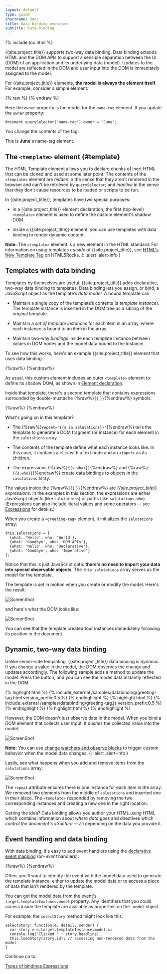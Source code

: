 ```yaml
---
layout: default
type: guide
shortname: Docs
title: Data binding overview
subtitle: Data-binding
---
```


{% include toc.html %}

{{site.project_title}} supports two-way data binding.  Data binding extends HTML and the DOM APIs to support a sensible separation between the UI (DOM) of an application and its underlying data (model). Updates to the model are reflected in the DOM and user input into the DOM is immediately assigned to the model.

For {{site.project_title}} elements, **the model is always the element itself**. For example, consider a simple element:

{% raw %}
    <polymer-element name="name-tag">
      <template>
        This is <b>{{owner}}</b>'s name-tag element.
      </template>
      <script>
        Polymer('name-tag', {
          // initialize the element's model
          ready: function() {
            this.owner = 'Rafael';
          }
        });
      </script>
    </polymer-element>
{% endraw %}

Here the `owner` property is the model for the `name-tag` element. If you update the `owner` property:

    document.querySelector('name-tag').owner = 'June';

You change the contents of the tag:

This is **June**'s name-tag element.

## The `<template>` element {#template}

The HTML Template element allows you to declare chunks of inert HTML that can be cloned and used at some later point. The contents of the `<template>` element are _hidden_ in the sense that they aren't rendered in the browser and can't be retrieved by `querySelector`; and _inactive_ in the sense that they don't cause resources to be loaded or scripts to be run.

In {{site.project_title}}, templates have two special purposes:

*   In a {{site.project_title}} element declaration, the first (top-level) `<template>` element is used
    to define the custom element's shadow DOM.

*   Inside a {{site.project_title}} element, you can use templates with data binding to render dynamic
   content.

**Note:** The `<template>` element is a new element in the HTML standard. For information on using templates
_outside_ of {{site.project_title}}, see [HTML's New  Template Tag](http://www.html5rocks.com/tutorials/webcomponents/template/)
on HTML5Rocks.
{: .alert .alert-info }

## Templates with data binding

Templates by themselves are useful. {{site.project_title}} adds declarative, two-way data
binding to templates. Data binding lets you assign, or bind, a JavaScript object as the template’s _data model_.  A bound template can:

*   Maintain a single copy of the template’s contents (a _template instance_). The template
    instance is inserted in the DOM tree as a sibling of the original template.

*   Maintain  a _set of template instances_ for each item in an array, where each instance is
    bound to an item in the array.

*   Maintain two-way _bindings_ inside each template instance between values in DOM nodes
     and the model data bound to the instance.

To see how this works, here's an example {{site.project_title}} element that uses data binding:

{%raw%}
    <polymer-element name="greeting-tag">
      <!-- outermost template defines the element's shadow DOM -->
      <template>
        <ul>
          <template repeat="{{s in salutations}}">
            <li>{{s.what}}: <input type="text" value="{{s.who}}"></li>
          </template>
        </ul>
      </template>
      <script>
        Polymer('greeting-tag', {
          ready: function() {
            // populate the element’s data model
            // (the salutations array)
            this.salutations = [
              {what: 'Hello', who: 'World'},
              {what: 'GoodBye', who: 'DOM APIs'},
              {what: 'Hello', who: 'Declarative'},
              {what: 'GoodBye', who: 'Imperative'}
            ];
          }
        });
      </script>
    </polymer-element>
{%endraw%}


As usual, this custom element includes an outer `<template>` element to define its shadow DOM, as shown in [Element declaration](polymer.html#element-declaration).

Inside that template, there's a second template that contains
expressions surrounded by double-mustache {%raw%}`{{`&nbsp;`}}`{%endraw%} symbols:

{%raw%}
    <template repeat="{{s in salutations}}">
      <li>{{s.what}}: <input type="text" value="{{s.who}}"></li>
    </template>
{%endraw%}

What's going on in this template?

* The {%raw%}`repeat="{{s in salutations}}"`{%endraw%} tells the template to
  generate a DOM fragment (or instance) for each element in the `salutations` array.

*  The contents of the template define what each instance looks like.
   In this case, it contains a `<li>` with a text node and an `<input>` as its children.

*  The expressions {%raw%}`{{s.what}}`{%endraw%} and {%raw%}`{{s.who}}`{%endraw%} create
   data bindings to objects in the `salutations` array.

The values inside the {%raw%}`{{`&nbsp;`}}`{%endraw%} are <em>{{site.project_title}} expressions</em>. In the examples in this section, the expressions are either  JavaScript objects (like `salutations`) or paths (like `salutations.who`). (Expressions can also include literal values and some operators --
see [Expressions](#expressions) for details.)

When you create a `<greeting-tag>` element, it initializes the `salutations` array:

    this.salutations = [
      {what: 'Hello', who: 'World'},
      {what: 'Goodbye', who: 'DOM APIs'},
      {what: 'Hello', who: 'Declarative'},
      {what: 'Goodbye', who: 'Imperative'}
    ];

Notice that this is just JavaScript data: **there's no need to import your data into special observable objects**. The `this.salutations` array serves as the _model_ for the template.

The template is set in motion when you create or modify the model. Here's the result:

![ScreenShot](/images/databinding/example-1.png)

and here's what the DOM looks like:

![ScreenShot](/images/databinding/example-1-dom.png)

You can see that the template created four instances immediately following its position in the document.

## Dynamic, two-way data binding

Unlike server-side templating, {{site.project_title}} data binding is _dynamic_. If you change a value in the model, the DOM observes the change and updates accordingly. The following sample adds a method to update the model. Press the button, and you can see the model data instantly reflected in
the DOM.

<link rel="import" href="../../samples/databinding/greeting-tag.html">

<demo-tabs selected="1" bottom>
  <demo-tab heading="greeting-tag.html">
{% highlight html %}
{% include_external /samples/databinding/greeting-tag.html version_prefix:0.5 %}
{% endhighlight %}
  </demo-tab>
  <demo-tab heading="greeting-tag.js">
{% highlight html %}
{% include_external /samples/databinding/greeting-tag.js version_prefix:0.5 %}
{% endhighlight %}
  </demo-tab>
  <demo-tab heading="index.html">
{% highlight html %}
<!DOCTYPE html>
<html>
  <head>
    <script src="webcomponents.min.js"></script>
    <link rel="import" href="greeting-tag.html">
  </head>
  <body>
    <greeting-tag></greeting-tag>
  </body>
</html>
{% endhighlight %}
  </demo-tab>
  <div class="result">
    <greeting-tag></greeting-tag>
  </div>
</demo-tabs>

However, the DOM doesn't just observe data in the model. When you bind a DOM element that collects user input, it _pushes_ the collected value into the model.

![ScreenShot](/images/databinding/input-to-model.png)

**Note:** You can use [change watchers and observe blocks](polymer.html#observeprops) to trigger
custom behavior when the model data changes.
{: .alert .alert-info }

Lastly, see what happens when you add and remove items from the `salutations` array:

![ScreenShot](/images/databinding/update-model-array.png)

The `repeat` attribute ensures there is one instance for each item in the
array. We removed two elements from the middle of `salutations` and inserted one in their place. The
`<template>` responded by removing the two corresponding instances and creating a new one in the right location.

Getting the idea? Data binding allows you author your HTML _using_ HTML which contains information about
_where data goes_ and directives which _control the document's structure_ -- all depending on the data you provide it.

## Event handling and data binding

With data binding, it's easy to add event handlers using the
[declarative event mapping](polymer.html#declarative-event-mapping) (on-_event_ handlers):

{%raw%}
    <template>
      <ul>
        <template repeat="{{s in stories}}">
          <li on-click="{{selectStory}}">{{s.headline}}</li>
        </template>
      </ul>
    </template>
{%endraw%}

Often, you'll want to identify the event with the model data used to generate
the template instance, either to update the model data or to access a piece
of data that isn't rendered by the template.

You can get the model data from the event's `target.templateInstance.model`
property. Any identifiers that you could access inside the template are
available as properties on the `.model` object.

For example, the  `selectStory` method might look like this:

    selectStory: function(e, detail, sender) {
      var story = e.target.templateInstance.model.s;
      console.log("Clicked " + story.headline);
      this.loadStory(story.id); // accessing non-rendered data from the model
    }

Continue on to:

<a href="binding-types.html">
  <paper-button raised><core-icon icon="arrow-forward"></core-icon>Types of bindings</paper-button>
</a>

<a href="expressions.html">
  <paper-button raised><core-icon icon="arrow-forward"></core-icon>Expressions</paper-button>
</a>
